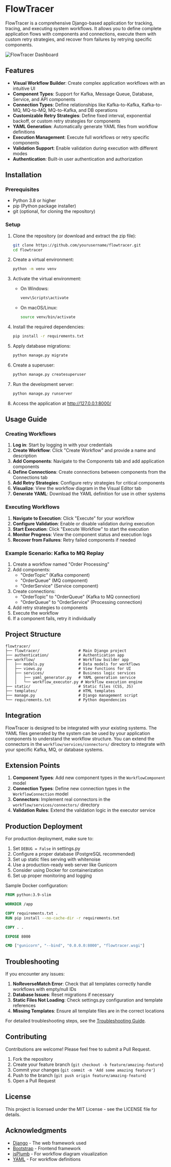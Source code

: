 # FlowTracer

FlowTracer is a comprehensive Django-based application for tracking, tracing, and executing system workflows. It allows you to define complete application flows with components and connections, execute them with custom retry strategies, and recover from failures by retrying specific components.

![FlowTracer Dashboard](https://via.placeholder.com/800x400?text=FlowTracer+Dashboard)

## Features

- **Visual Workflow Builder**: Create complex application workflows with an intuitive UI
- **Component Types**: Support for Kafka, Message Queue, Database, Service, and API components
- **Connection Types**: Define relationships like Kafka-to-Kafka, Kafka-to-MQ, MQ-to-MQ, MQ-to-Kafka, and DB operations
- **Customizable Retry Strategies**: Define fixed interval, exponential backoff, or custom retry strategies for components
- **YAML Generation**: Automatically generate YAML files from workflow definitions
- **Execution Management**: Execute full workflows or retry specific components
- **Validation Support**: Enable validation during execution with different modes
- **Authentication**: Built-in user authentication and authorization

## Installation

### Prerequisites

- Python 3.8 or higher
- pip (Python package installer)
- git (optional, for cloning the repository)

### Setup

1. Clone the repository (or download and extract the zip file):
   ```bash
   git clone https://github.com/yourusername/flowtracer.git
   cd flowtracer
   ```

2. Create a virtual environment:
   ```bash
   python -m venv venv
   ```

3. Activate the virtual environment:
   - On Windows:
     ```bash
     venv\Scripts\activate
     ```
   - On macOS/Linux:
     ```bash
     source venv/bin/activate
     ```

4. Install the required dependencies:
   ```bash
   pip install -r requirements.txt
   ```

5. Apply database migrations:
   ```bash
   python manage.py migrate
   ```

6. Create a superuser:
   ```bash
   python manage.py createsuperuser
   ```

7. Run the development server:
   ```bash
   python manage.py runserver
   ```

8. Access the application at http://127.0.0.1:8000/

## Usage Guide

### Creating Workflows

1. **Log in**: Start by logging in with your credentials
2. **Create Workflow**: Click "Create Workflow" and provide a name and description
3. **Add Components**: Navigate to the Components tab and add application components
4. **Define Connections**: Create connections between components from the Connections tab
5. **Add Retry Strategies**: Configure retry strategies for critical components
6. **Visualize**: View the workflow diagram in the Visual Editor tab
7. **Generate YAML**: Download the YAML definition for use in other systems

### Executing Workflows

1. **Navigate to Execution**: Click "Execute" for your workflow
2. **Configure Validation**: Enable or disable validation during execution
3. **Start Execution**: Click "Execute Workflow" to start the execution
4. **Monitor Progress**: View the component status and execution logs
5. **Recover from Failures**: Retry failed components if needed

### Example Scenario: Kafka to MQ Replay

1. Create a workflow named "Order Processing"
2. Add components:
   - "OrderTopic" (Kafka component)
   - "OrderQueue" (MQ component)
   - "OrderService" (Service component)
3. Create connections:
   - "OrderTopic" to "OrderQueue" (Kafka to MQ connection)
   - "OrderQueue" to "OrderService" (Processing connection)
4. Add retry strategies to components
5. Execute the workflow
6. If a component fails, retry it individually

## Project Structure

```
flowtracer/
├── flowtracer/                 # Main Django project
├── authentication/             # Authentication app
├── workflow/                   # Workflow builder app
│   ├── models.py               # Data models for workflows
│   ├── views.py                # View functions for UI
│   ├── services/               # Business logic services
│   │   ├── yaml_generator.py   # YAML generation service
│   │   └── workflow_executor.py # Workflow execution engine
├── static/                     # Static files (CSS, JS)
├── templates/                  # HTML templates
├── manage.py                   # Django management script
└── requirements.txt            # Python dependencies
```

## Integration

FlowTracer is designed to be integrated with your existing systems. The YAML files generated by the system can be used by your application components to understand the workflow structure. You can extend the connectors in the `workflow/services/connectors/` directory to integrate with your specific Kafka, MQ, or database systems.

## Extension Points

1. **Component Types**: Add new component types in the `WorkflowComponent` model
2. **Connection Types**: Define new connection types in the `WorkflowConnection` model
3. **Connectors**: Implement real connectors in the `workflow/services/connectors/` directory
4. **Validation Rules**: Extend the validation logic in the executor service

## Production Deployment

For production deployment, make sure to:

1. Set `DEBUG = False` in settings.py
2. Configure a proper database (PostgreSQL recommended)
3. Set up static files serving with whitenoise
4. Use a production-ready web server like Gunicorn
5. Consider using Docker for containerization
6. Set up proper monitoring and logging

Sample Docker configuration:

```dockerfile
FROM python:3.9-slim

WORKDIR /app

COPY requirements.txt .
RUN pip install --no-cache-dir -r requirements.txt

COPY . .

EXPOSE 8000

CMD ["gunicorn", "--bind", "0.0.0.0:8000", "flowtracer.wsgi"]
```

## Troubleshooting

If you encounter any issues:

1. **NoReverseMatch Error**: Check that all templates correctly handle workflows with empty/null IDs
2. **Database Issues**: Reset migrations if necessary
3. **Static Files Not Loading**: Check settings.py configuration and template references
4. **Missing Templates**: Ensure all template files are in the correct locations

For detailed troubleshooting steps, see the [Troubleshooting Guide](docs/troubleshooting.md).

## Contributing

Contributions are welcome! Please feel free to submit a Pull Request.

1. Fork the repository
2. Create your feature branch (`git checkout -b feature/amazing-feature`)
3. Commit your changes (`git commit -m 'Add some amazing feature'`)
4. Push to the branch (`git push origin feature/amazing-feature`)
5. Open a Pull Request

## License

This project is licensed under the MIT License - see the LICENSE file for details.

## Acknowledgments

- [Django](https://www.djangoproject.com/) - The web framework used
- [Bootstrap](https://getbootstrap.com/) - Frontend framework
- [jsPlumb](https://jsplumbtoolkit.com/) - For workflow diagram visualization
- [YAML](https://yaml.org/) - For workflow definitions